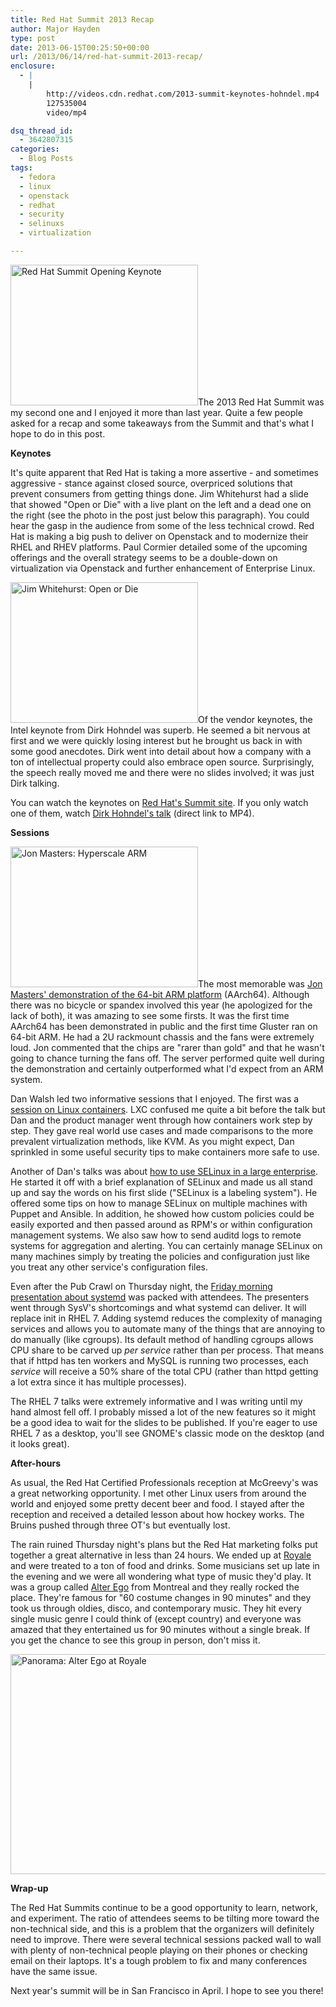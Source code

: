 ```yaml
---
title: Red Hat Summit 2013 Recap
author: Major Hayden
type: post
date: 2013-06-15T00:25:50+00:00
url: /2013/06/14/red-hat-summit-2013-recap/
enclosure:
  - |
    |
        http://videos.cdn.redhat.com/2013-summit-keynotes-hohndel.mp4
        127535004
        video/mp4

dsq_thread_id:
  - 3642807315
categories:
  - Blog Posts
tags:
  - fedora
  - linux
  - openstack
  - redhat
  - security
  - selinuxs
  - virtualization

---
```

[<img src="http://major.io/wp-content/uploads/2013/06/IMG_20130611_173516-300x225.jpg" alt="Red Hat Summit Opening Keynote" width="300" height="225" class="alignright size-medium wp-image-4394" srcset="/wp-content/uploads/2013/06/IMG_20130611_173516-300x225.jpg 300w, /wp-content/uploads/2013/06/IMG_20130611_173516-1024x768.jpg 1024w" sizes="(max-width: 300px) 100vw, 300px" />][1]The 2013 Red Hat Summit was my second one and I enjoyed it more than last year. Quite a few people asked for a recap and some takeaways from the Summit and that's what I hope to do in this post.

**Keynotes**

It's quite apparent that Red Hat is taking a more assertive - and sometimes aggressive - stance against closed source, overpriced solutions that prevent consumers from getting things done. Jim Whitehurst had a slide that showed "Open or Die" with a live plant on the left and a dead one on the right (see the photo in the post just below this paragraph). You could hear the gasp in the audience from some of the less technical crowd. Red Hat is making a big push to deliver on Openstack and to modernize their RHEL and RHEV platforms. Paul Cormier detailed some of the upcoming offerings and the overall strategy seems to be a double-down on virtualization via Openstack and further enhancement of Enterprise Linux.

[<img src="http://major.io/wp-content/uploads/2013/06/IMG_20130611_180616-300x225.jpg" alt="Jim Whitehurst: Open or Die" width="300" height="225" class="alignright size-medium wp-image-4407" srcset="/wp-content/uploads/2013/06/IMG_20130611_180616-300x225.jpg 300w, /wp-content/uploads/2013/06/IMG_20130611_180616-1024x768.jpg 1024w" sizes="(max-width: 300px) 100vw, 300px" />][2]Of the vendor keynotes, the Intel keynote from Dirk Hohndel was superb. He seemed a bit nervous at first and we were quickly losing interest but he brought us back in with some good anecdotes. Dirk went into detail about how a company with a ton of intellectual property could also embrace open source. Surprisingly, the speech really moved me and there were no slides involved; it was just Dirk talking.

You can watch the keynotes on [Red Hat's Summit site][3]. If you only watch one of them, watch [Dirk Hohndel's talk][4] (direct link to MP4).

**Sessions**

[<img src="http://major.io/wp-content/uploads/2013/06/IMG_20130613_140551-300x225.jpg" alt="Jon Masters: Hyperscale ARM" width="300" height="225" class="alignright size-medium wp-image-4417" srcset="/wp-content/uploads/2013/06/IMG_20130613_140551-300x225.jpg 300w, /wp-content/uploads/2013/06/IMG_20130613_140551-1024x768.jpg 1024w" sizes="(max-width: 300px) 100vw, 300px" />][5]The most memorable was [Jon Masters' demonstration of the 64-bit ARM platform][6] (AArch64). Although there was no bicycle or spandex involved this year (he apologized for the lack of both), it was amazing to see some firsts. It was the first time AArch64 has been demonstrated in public and the first time Gluster ran on 64-bit ARM. He had a 2U rackmount chassis and the fans were extremely loud. Jon commented that the chips are "rarer than gold" and that he wasn't going to chance turning the fans off. The server performed quite well during the demonstration and certainly outperformed what I'd expect from an ARM system.

Dan Walsh led two informative sessions that I enjoyed. The first was a [session on Linux containers][7]. LXC confused me quite a bit before the talk but Dan and the product manager went through how containers work step by step. They gave real world use cases and made comparisons to the more prevalent virtualization methods, like KVM. As you might expect, Dan sprinkled in some useful security tips to make containers more safe to use.

Another of Dan's talks was about [how to use SELinux in a large enterprise][8]. He started it off with a brief explanation of SELinux and made us all stand up and say the words on his first slide ("SELinux is a labeling system"). He offered some tips on how to manage SELinux on multiple machines with Puppet and Ansible. In addition, he showed how custom policies could be easily exported and then passed around as RPM's or within configuration management systems. We also saw how to send auditd logs to remote systems for aggregation and alerting. You can certainly manage SELinux on many machines simply by treating the policies and configuration just like you treat any other service's configuration files.

Even after the Pub Crawl on Thursday night, the [Friday morning presentation about systemd][9] was packed with attendees. The presenters went through SysV's shortcomings and what systemd can deliver. It will replace init in RHEL 7. Adding systemd reduces the complexity of managing services and allows you to automate many of the things that are annoying to do manually (like cgroups). Its default method of handling cgroups allows CPU share to be carved up _per service_ rather than per process. That means that if httpd has ten workers and MySQL is running two processes, each _service_ will receive a 50% share of the total CPU (rather than httpd getting a lot extra since it has multiple processes).

The RHEL 7 talks were extremely informative and I was writing until my hand almost fell off. I probably missed a lot of the new features so it might be a good idea to wait for the slides to be published. If you're eager to use RHEL 7 as a desktop, you'll see GNOME's classic mode on the desktop (and it looks great).

**After-hours**

As usual, the Red Hat Certified Professionals reception at McGreevy's was a great networking opportunity. I met other Linux users from around the world and enjoyed some pretty decent beer and food. I stayed after the reception and received a detailed lesson about how hockey works. The Bruins pushed through three OT's but eventually lost.

The rain ruined Thursday night's plans but the Red Hat marketing folks put together a great alternative in less than 24 hours. We ended up at [Royale][10] and were treated to a ton of food and drinks. Some musicians set up late in the evening and we were all wondering what type of music they'd play. It was a group called [Alter Ego][11] from Montreal and they really rocked the place. They're famous for "60 costume changes in 90 minutes" and they took us through oldies, disco, and contemporary music. They hit every single music genre I could think of (except country) and everyone was amazed that they entertained us for 90 minutes without a single break. If you get the chance to see this group in person, don't miss it.

[<img src="http://major.io/wp-content/uploads/2013/06/PANO_20130613_213602-1024x622.jpg" alt="Panorama: Alter Ego at Royale" width="580" height="352" class="aligncenter size-large wp-image-4421" srcset="/wp-content/uploads/2013/06/PANO_20130613_213602-1024x622.jpg 1024w, /wp-content/uploads/2013/06/PANO_20130613_213602-300x182.jpg 300w" sizes="(max-width: 580px) 100vw, 580px" />][12]

**Wrap-up**

The Red Hat Summits continue to be a good opportunity to learn, network, and experiment. The ratio of attendees seems to be tilting more toward the non-technical side, and this is a problem that the organizers will definitely need to improve. There were several technical sessions packed wall to wall with plenty of non-technical people playing on their phones or checking email on their laptops. It's a tough problem to fix and many conferences have the same issue.

Next year's summit will be in San Francisco in April. I hope to see you there!

 [1]: http://major.io/wp-content/uploads/2013/06/IMG_20130611_173516.jpg
 [2]: http://major.io/wp-content/uploads/2013/06/IMG_20130611_180616.jpg
 [3]: http://www.redhat.com/summit/2013/gallery/
 [4]: http://videos.cdn.redhat.com/2013-summit-keynotes-hohndel.mp4
 [5]: http://major.io/wp-content/uploads/2013/06/IMG_20130613_140551.jpg
 [6]: http://www.redhat.com/summit/sessions/index.html#232
 [7]: http://www.redhat.com/summit/sessions/index.html#418
 [8]: http://www.redhat.com/summit/sessions/index.html#67
 [9]: http://www.redhat.com/summit/sessions/index.html#499
 [10]: http://royaleboston.com/
 [11]: http://www.alteregobooking.com/
 [12]: http://major.io/wp-content/uploads/2013/06/PANO_20130613_213602.jpg
